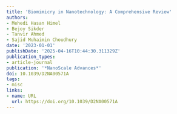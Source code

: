 ```yaml
---
title: 'Biomimicry in Nanotechnology: A Comprehensive Review'
authors:
- Mehedi Hasan Himel
- Bejoy Sikder
- Tanvir Ahmed
- Sajid Muhaimin Choudhury
date: '2023-01-01'
publishDate: '2025-04-16T10:44:30.311329Z'
publication_types:
- article-journal
publication: '*NanoScale Advances*'
doi: 10.1039/D2NA00571A
tags:
- misc
links:
- name: URL
  url: https://doi.org/10.1039/D2NA00571A
---
```

